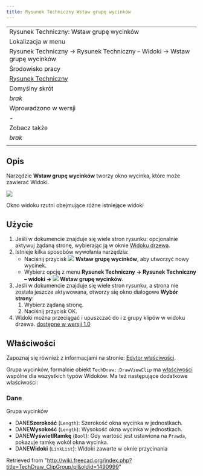 ```yaml
---
title: Rysunek Techniczny Wstaw grupę wycinków
---
```

|  |
| --- |
| Rysunek Techniczny: Wstaw grupę wycinków |
| Lokalizacja w menu |
| Rysunek Techniczny → Rysunek Techniczny – Widoki → Wstaw grupę wycinków |
| Środowisko pracy |
| [Rysunek Techniczny](/TechDraw_Workbench/pl "TechDraw Workbench/pl") |
| Domyślny skrót |
| *brak* |
| Wprowadzono w wersji |
| - |
| Zobacz także |
| *brak* |
|  |

## Opis

Narzędzie **Wstaw grupę wycinków** tworzy okno wycinka, które może zawierać Widoki.

![](/images/TechDraw_Clipview.png)

Okno widoku rzutni obejmujące różne istniejące widoki

## Użycie

1. Jeśli w dokumencie znajduje się wiele stron rysunku: opcjonalnie aktywuj żądaną stronę, wybierając ją w oknie [Widoku drzewa](/Tree_view/pl "Tree view/pl").
2. Istnieje kilka sposobów wywołania narzędzia:
   * Naciśnij przycisk ![](/images/TechDraw_ClipGroup.svg) **Wstaw grupę wycinków**, aby utworzyć nowy wycinek.
   * Wybierz opcję z menu **Rysunek Techniczny → Rysunek Techniczny – widoki → ![](/images/TechDraw_ClipGroup.svg) Wstaw grupę wycinków**.
3. Jeśli w dokumencie znajduje się wiele stron rysunku, a strona nie została jeszcze aktywowana, otworzy się okno dialogowe **Wybór strony**:
   1. Wybierz żądaną stronę.
   2. Naciśnij przycisk OK.
4. Widoki można przeciągać i upuszczać do i z grupy klipów w widoku drzewa. [dostępne w wersji 1.0](/Release_notes_1.0/pl "Release notes 1.0/pl")

## Właściwości

Zapoznaj się również z informacjami na stronie: [Edytor właściwości](/Property_editor/pl "Property editor/pl").

Grupa wycinków, formalnie obiekt `TechDraw::DrawViewClip` ma [właściwości](/TechDraw_View/pl#Właściwości_-_Widok_części "TechDraw View/pl") wspólne dla wszystkich typów Widoków. Ma też następujące dodatkowe właściwości:

### Dane

Grupa wycinków

* DANE**Szerokość** (`Length`): Szerokość okna wycinka w jednostkach.
* DANE**Wysokość** (`Length`): Wysokość okna wycinka w jednostkach.
* DANE**WyświetlRamkę** (`Bool`): Gdy wartość jest ustawiona na `Prawda`, pokazuje ramkę wokół okna wycinka.
* DANE**Widoki** (`LinkList`): Widoki zawarte w oknie przycinania

Retrieved from "<http://wiki.freecad.org/index.php?title=TechDraw_ClipGroup/pl&oldid=1490999>"